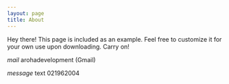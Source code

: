 ```yaml
---
layout: page
title: About
---
```


<p class="message">
  Hey there! This page is included as an example. Feel free to customize it for your own use upon downloading. Carry on!
</p>





<p><i class="material-icons-outlined md-48">mail</i> arohadevelopment (Gmail)</p>
<p><i class="material-icons-outlined md-48">message</i> text 021962004</p>
